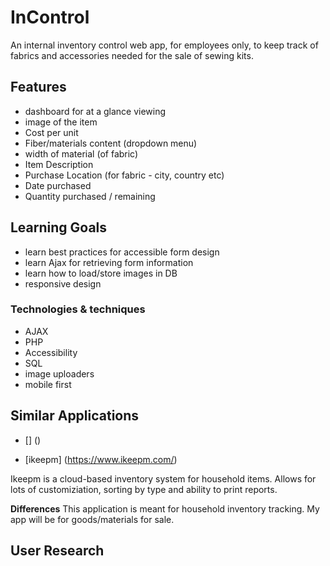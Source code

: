 # InControl

An internal inventory control web app, for employees only, to keep track of fabrics and accessories needed for the sale of sewing kits.

## Features

- dashboard for at a glance viewing
- image of the item
- Cost per unit
- Fiber/materials content (dropdown menu)
- width of material (of fabric)
- Item Description
- Purchase Location (for fabric - city, country etc)
- Date purchased
- Quantity purchased / remaining

## Learning Goals

- learn best practices for accessible form design
- learn Ajax for retrieving form information
- learn how to load/store images in DB
- responsive design


### Technologies & techniques 

- AJAX
- PHP
- Accessibility
- SQL 
- image uploaders
- mobile first

## Similar Applications

- [] ()

- [ikeepm] (https://www.ikeepm.com/)

Ikeepm is a cloud-based inventory system for household items. Allows for lots of customiziation, sorting by type and ability to print reports.

**Differences**
This application is meant for household inventory tracking. My app will be for goods/materials for sale.

## User Research


